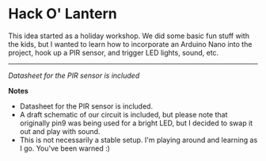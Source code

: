 Hack O' Lantern
==============

This idea started as a holiday workshop.  We did some basic fun stuff with the kids, but I wanted to learn how to incorporate an Arduino Nano into the project, hook up a PIR sensor, and trigger LED lights, sound, etc.

--------------

*Datasheet for the PIR sensor is included*

**Notes**

- Datasheet for the PIR sensor is included.
- A draft schematic of our circuit is included, but please note that originally pin9 was being used for a bright LED, but I decided to swap it out and play with sound.
- This is not necessarily a stable setup.  I'm playing around and learning as I go.  You've been warned :)

  